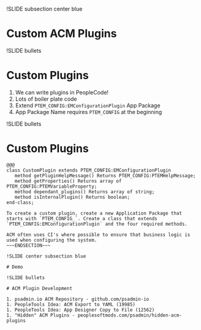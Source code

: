 !SLIDE subsection center blue

# Custom ACM Plugins

!SLIDE bullets

# Custom Plugins

1. We can write plugins in PeopleCode! 
1. Lots of boiler plate code
1. Extend `PTEM_CONFIG:EMConfigurationPlugin` App Package
1. App Package Name requires `PTEM_CONFIG` at the beginning

!SLIDE bullets

# Custom Plugins

    @@@
    class CustomPlugin extends PTEM_CONFIG:EMConfigurationPlugin
       method getPluginHelpMessage() Returns PTEM_CONFIG:PTEMHelpMessage;
       method getProperties() Returns array of PTEM_CONFIG:PTEMVariableProperty;
       method dependant_plugins() Returns array of string;
       method isInternalPlugin() Returns boolean;
    end-class;

~~~SECTION:notes~~~
To create a custom plugin, create a new Application Package that starts with `PTEM_CONFIG_`. Create a class that extends `PTEM_CONFIG:EMConfigurationPlugin` and the four required methods.

ACM often uses CI's where possible to ensure that business logic is used when configuring the system.
~~~ENDSECTION~~~

!SLIDE center subsection blue

# Demo

!SLIDE bullets

# ACM Plugin Development

1. psadmin.io ACM Repository - github.com/psadmin-io
1. PeopleTools Idea: ACM Export to YAML (19985)
1. PeopleTools Idea: App Designer Copy to File (12562)
1. "Hidden" ACM Plugins - peoplesoftmods.com/psadmin/hidden-acm-plugins

